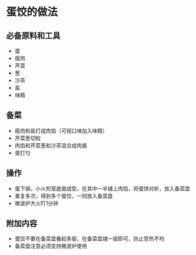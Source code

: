 # 蛋饺的做法

## 必备原料和工具
- 蛋
- 瘦肉
- 芹菜
- 葱
- 沙茶
- 盐
- 味精

## 备菜
- 瘦肉和盐打成肉馅（可视口味加入味精）
- 芹菜葱切粒
- 肉馅和芹菜葱和沙茶混合成肉酱
- 蛋打匀  
  
## 操作
- 蛋下锅，小火煎至底面成型，在其中一半铺上肉馅，将蛋饼对折，放入备菜盘
- 重复多次，得到多个蛋饺，一同放入备菜盘
- 微波炉大火叮1分钟

## 附加内容
- 蛋饺不要在备菜盘叠起多层，在备菜盘铺一层即可，防止受热不均
- 备菜盘注意必须支持微波炉使用
